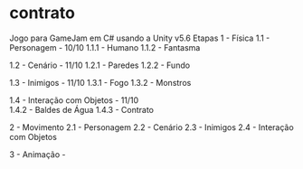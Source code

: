 # contrato
Jogo para GameJam em C# usando a Unity v5.6
Etapas
1 - Física 
  1.1 - Personagem - 10/10
    1.1.1 - Humano
    1.1.2 - Fantasma
   
  1.2 - Cenário - 11/10
    1.2.1 - Paredes
    1.2.2 - Fundo
  
  1.3 - Inimigos - 11/10
    1.3.1 - Fogo
    1.3.2 - Monstros
    
  1.4 - Interação com Objetos - 11/10      
    1.4.2 - Baldes de Água
    1.4.3 - Contrato    
    
2 - Movimento
  2.1 - Personagem
  2.2 - Cenário
  2.3 - Inimigos
  2.4 - Interação com Objetos

3 - Animação -
